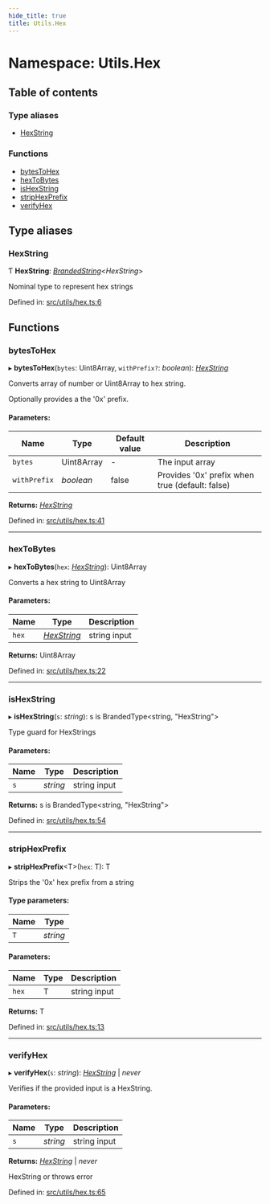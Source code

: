 ```yaml
---
hide_title: true
title: Utils.Hex
---
```


# Namespace: Utils.Hex

## Table of contents

### Type aliases

- [HexString](utils.hex.md#hexstring)

### Functions

- [bytesToHex](utils.hex.md#bytestohex)
- [hexToBytes](utils.hex.md#hextobytes)
- [isHexString](utils.hex.md#ishexstring)
- [stripHexPrefix](utils.hex.md#striphexprefix)
- [verifyHex](utils.hex.md#verifyhex)

## Type aliases

### HexString

Ƭ **HexString**: [*BrandedString*](../typealiases/typealiases.md#brandedstring)<*HexString*\>

Nominal type to represent hex strings

Defined in: [src/utils/hex.ts:6](https://github.com/ethersphere/bee-js/blob/313830a/src/utils/hex.ts#L6)

## Functions

### bytesToHex

▸ **bytesToHex**(`bytes`: Uint8Array, `withPrefix?`: *boolean*): [*HexString*](utils.hex.md#hexstring)

Converts array of number or Uint8Array to hex string.

Optionally provides a the '0x' prefix.

#### Parameters:

Name | Type | Default value | Description |
------ | ------ | ------ | ------ |
`bytes` | Uint8Array | - | The input array   |
`withPrefix` | *boolean* | false | Provides '0x' prefix when true (default: false)    |

**Returns:** [*HexString*](utils.hex.md#hexstring)

Defined in: [src/utils/hex.ts:41](https://github.com/ethersphere/bee-js/blob/313830a/src/utils/hex.ts#L41)

___

### hexToBytes

▸ **hexToBytes**(`hex`: [*HexString*](utils.hex.md#hexstring)): Uint8Array

Converts a hex string to Uint8Array

#### Parameters:

Name | Type | Description |
------ | ------ | ------ |
`hex` | [*HexString*](utils.hex.md#hexstring) | string input    |

**Returns:** Uint8Array

Defined in: [src/utils/hex.ts:22](https://github.com/ethersphere/bee-js/blob/313830a/src/utils/hex.ts#L22)

___

### isHexString

▸ **isHexString**(`s`: *string*): s is BrandedType<string, "HexString"\>

Type guard for HexStrings

#### Parameters:

Name | Type | Description |
------ | ------ | ------ |
`s` | *string* | string input    |

**Returns:** s is BrandedType<string, "HexString"\>

Defined in: [src/utils/hex.ts:54](https://github.com/ethersphere/bee-js/blob/313830a/src/utils/hex.ts#L54)

___

### stripHexPrefix

▸ **stripHexPrefix**<T\>(`hex`: T): T

Strips the '0x' hex prefix from a string

#### Type parameters:

Name | Type |
------ | ------ |
`T` | *string* |

#### Parameters:

Name | Type | Description |
------ | ------ | ------ |
`hex` | T | string input    |

**Returns:** T

Defined in: [src/utils/hex.ts:13](https://github.com/ethersphere/bee-js/blob/313830a/src/utils/hex.ts#L13)

___

### verifyHex

▸ **verifyHex**(`s`: *string*): [*HexString*](utils.hex.md#hexstring) \| *never*

Verifies if the provided input is a HexString.

#### Parameters:

Name | Type | Description |
------ | ------ | ------ |
`s` | *string* | string input    |

**Returns:** [*HexString*](utils.hex.md#hexstring) \| *never*

HexString or throws error

Defined in: [src/utils/hex.ts:65](https://github.com/ethersphere/bee-js/blob/313830a/src/utils/hex.ts#L65)
